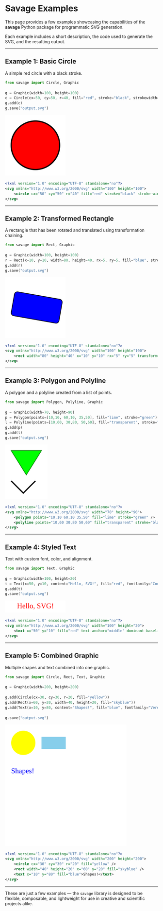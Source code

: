 # Savage Examples

This page provides a few examples showcasing the capabilities of the **savage** Python package for programmatic SVG generation.

Each example includes a short description, the code used to generate the SVG, and the resulting output.

---

## Example 1: Basic Circle

A simple red circle with a black stroke.

``` Python
from savage import Circle, Graphic

g = Graphic(width=100, height=100)
c = Circle(cx=50, cy=50, r=40, fill="red", stroke="black", strokewidth=2)
g.add(c)
g.save("output.svg")
```

![Circle Example](example_1/output.svg)

``` xml
<?xml version="1.0" encoding="UTF-8" standalone="no"?>
<svg xmlns="http://www.w3.org/2000/svg" width="100" height="100">
	<circle cx="50" cy="50" r="40" fill="red" stroke="black" stroke-width="2" />
</svg>
```

---

## Example 2: Transformed Rectangle

A rectangle that has been rotated and translated using transformation chaining.

``` Python
from savage import Rect, Graphic

g = Graphic(width=100, height=100)
r = Rect(x=10, y=10, width=80, height=40, rx=5, ry=5, fill="blue", stroke="black").rotate(10).translate(10,10)
g.add(r)
g.save("output.svg")
```

![Transformed Rectangle](example_2/output.svg)

``` xml
<?xml version="1.0" encoding="UTF-8" standalone="no"?>
<svg xmlns="http://www.w3.org/2000/svg" width="100" height="100">
	<rect width="80" height="40" x="10" y="10" rx="5" ry="5" transform="rotate(10) translate(10,10)" fill="blue" stroke="black" />
</svg>
```

---

## Example 3: Polygon and Polyline

A polygon and a polyline created from a list of points.

``` Python
from savage import Polygon, Polyline, Graphic

g = Graphic(width=70, height=90)
p = Polygon(points=[10,10, 60,10, 35,50], fill="lime", stroke="green")
l = Polyline(points=[10,60, 30,80, 50,60], fill="transparent", stroke="black", strokewidth=2)
g.add(p)
g.add(l)
g.save("output.svg")
```

![Polygon and Polyline](example_3/output.svg)

``` xml
<?xml version="1.0" encoding="UTF-8" standalone="no"?>
<svg xmlns="http://www.w3.org/2000/svg" width="70" height="90">
	<polygon points="10,10 60,10 35,50" fill="lime" stroke="green" />
	<polyline points="10,60 30,80 50,60" fill="transparent" stroke="black" stroke-width="2" />
</svg>
```

---

## Example 4: Styled Text

Text with custom font, color, and alignment.

``` Python
from savage import Text, Graphic

g = Graphic(width=100, height=20)
t = Text(x=50, y=10, content="Hello, SVG!", fill="red", fontfamily="Courier", anchor="middle", baseline="middle")
g.add(t)
g.save("output.svg")
```

![Styled Text](example_4/output.svg)

``` xml
<?xml version="1.0" encoding="UTF-8" standalone="no"?>
<svg xmlns="http://www.w3.org/2000/svg" width="100" height="20">
	<text x="50" y="10" fill="red" text-anchor="middle" dominant-baseline="middle">Hello, SVG!</text>
</svg>
```

---

## Example 5: Combined Graphic

Multiple shapes and text combined into one graphic.

``` Python
from savage import Circle, Rect, Text, Graphic

g = Graphic(width=200, height=200)

g.add(Circle(cx=30, cy=30, r=20, fill="yellow"))
g.add(Rect(x=60, y=20, width=40, height=20, fill="skyblue"))
g.add(Text(x=10, y=80, content="Shapes!", fill="blue", fontfamily="Verdana"))

g.save("output.svg")
```

![Combined Graphic](example_5/output.svg)

``` xml
<?xml version="1.0" encoding="UTF-8" standalone="no"?>
<svg xmlns="http://www.w3.org/2000/svg" width="200" height="200">
	<circle cx="30" cy="30" r="20" fill="yellow" />
	<rect width="40" height="20" x="60" y="20" fill="skyblue" />
	<text x="10" y="80" fill="blue">Shapes!</text>
</svg>
```

---

These are just a few examples — the `savage` library is designed to be flexible, composable, and lightweight for use in creative and scientific projects alike.